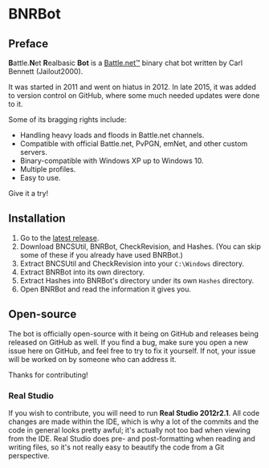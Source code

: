 # BNRBot
## Preface
**B**attle.**N**et **R**ealbasic **Bot** is a
[Battle.net&trade;](http://battle.net) binary chat bot written by Carl Bennett
(Jailout2000).

It was started in 2011 and went on hiatus in 2012. In late 2015, it was added
to version control on GitHub, where some much needed updates were done to it.

Some of its bragging rights include:
- Handling heavy loads and floods in Battle.net channels.
- Compatible with official Battle.net, PvPGN, emNet, and other custom servers.
- Binary-compatible with Windows XP up to Windows 10.
- Multiple profiles.
- Easy to use.

Give it a try!

## Installation
1. Go to the
   [latest release](https://github.com/carlbennett/BNRBot/releases/latest).
2. Download BNCSUtil, BNRBot, CheckRevision, and Hashes. (You can skip some of
   these if you already have used BNRBot.)
3. Extract BNCSUtil and CheckRevision into your `C:\Windows` directory.
4. Extract BNRBot into its own directory.
5. Extract Hashes into BNRBot's directory under its own `Hashes` directory.
6. Open BNRBot and read the information it gives you.

## Open-source
The bot is officially open-source with it being on GitHub and releases being
released on GitHub as well. If you find a bug, make sure you open a new issue
here on GitHub, and feel free to try to fix it yourself. If not, your issue
will be worked on by someone who can address it.

Thanks for contributing!

### Real Studio
If you wish to contribute, you will need to run **Real Studio 2012r2.1**. All
code changes are made within the IDE, which is why a lot of the commits and the
code in general looks pretty awful; it's actually not too bad when viewing from
the IDE. Real Studio does pre- and post-formatting when reading and writing
files, so it's not really easy to beautify the code from a Git perspective.
